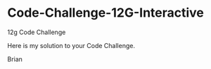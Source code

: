 Code-Challenge-12G-Interactive
==============================

12g Code Challenge

Here is my solution to your Code Challenge.

Brian
